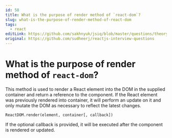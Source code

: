 ```yaml
---
id: 58
title: What is the purpose of render method of `react-dom`?
slug: what-is-the-purpose-of-render-method-of-react-dom
tags:
  - react
editLink: https://github.com/sakhnyuk/jsiq/blob/master/questions/theory/react/58.md
original: https://github.com/sudheerj/reactjs-interview-questions
---
```


# What is the purpose of render method of `react-dom`?

This method is used to render a React element into the DOM in the supplied container and return a reference to the component. If the React element was previously rendered into container, it will perform an update on it and only mutate the DOM as necessary to reflect the latest changes.

```
ReactDOM.render(element, container[, callback])
```

If the optional callback is provided, it will be executed after the component is rendered or updated.
